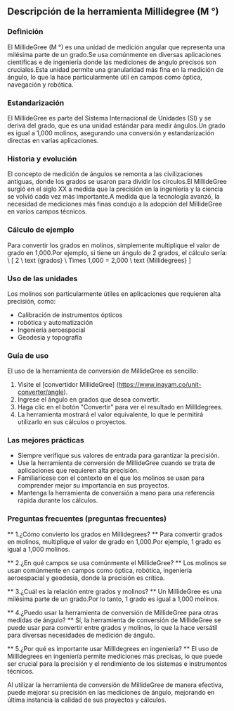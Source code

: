 ## Descripción de la herramienta Millidegree (M °)

### Definición
El MillideGree (M °) es una unidad de medición angular que representa una milésima parte de un grado.Se usa comúnmente en diversas aplicaciones científicas e de ingeniería donde las mediciones de ángulo precisos son cruciales.Esta unidad permite una granularidad más fina en la medición de ángulo, lo que la hace particularmente útil en campos como óptica, navegación y robótica.

### Estandarización
El MillideGree es parte del Sistema Internacional de Unidades (SI) y se deriva del grado, que es una unidad estándar para medir ángulos.Un grado es igual a 1,000 molinos, asegurando una conversión y estandarización directas en varias aplicaciones.

### Historia y evolución
El concepto de medición de ángulos se remonta a las civilizaciones antiguas, donde los grados se usaron para dividir los círculos.El MillideGree surgió en el siglo XX a medida que la precisión en la ingeniería y la ciencia se volvió cada vez más importante.A medida que la tecnología avanzó, la necesidad de mediciones más finas condujo a la adopción del MillideGree en varios campos técnicos.

### Cálculo de ejemplo
Para convertir los grados en molinos, simplemente multiplique el valor de grado en 1,000.Por ejemplo, si tiene un ángulo de 2 grados, el cálculo sería:
\ [
2 \ text {grados} \ Times 1,000 = 2,000 \ text {Millidegrees}
\]

### Uso de las unidades
Los molinos son particularmente útiles en aplicaciones que requieren alta precisión, como:
- Calibración de instrumentos ópticos
- robótica y automatización
- Ingeniería aeroespacial
- Geodesia y topografía

### Guía de uso
El uso de la herramienta de conversión de MillideGree es sencillo:
1. Visite el [convertidor MillideGree] (https://www.inayam.co/unit-converter/angle).
2. Ingrese el ángulo en grados que desea convertir.
3. Haga clic en el botón "Convertir" para ver el resultado en MillIdegrees.
4. La herramienta mostrará el valor equivalente, lo que le permitirá utilizarlo en sus cálculos o proyectos.

### Las mejores prácticas
- Siempre verifique sus valores de entrada para garantizar la precisión.
- Use la herramienta de conversión de MillideGree cuando se trata de aplicaciones que requieren alta precisión.
- Familiarícese con el contexto en el que los molinos se usan para comprender mejor su importancia en sus proyectos.
- Mantenga la herramienta de conversión a mano para una referencia rápida durante los cálculos.

### Preguntas frecuentes (preguntas frecuentes)

** 1.¿Cómo convierto los grados en Millidegrees? **
Para convertir grados en molinos, multiplique el valor de grado en 1,000.Por ejemplo, 1 grado es igual a 1,000 molinos.

** 2.¿En qué campos se usa comúnmente el MillideGree? **
Los molinos se usan comúnmente en campos como óptica, robótica, ingeniería aeroespacial y geodesia, donde la precisión es crítica.

** 3.¿Cuál es la relación entre grados y molinos? **
Un MillideGree es una milésima parte de un grado.Por lo tanto, 1 grado es igual a 1,000 molinos.

** 4.¿Puedo usar la herramienta de conversión de MillideGree para otras medidas de ángulo? **
Sí, la herramienta de conversión de MillideGree se puede usar para convertir entre grados y molinos, lo que la hace versátil para diversas necesidades de medición de ángulo.

** 5.¿Por qué es importante usar MillIdegrees en ingeniería? **
El uso de MillIdegrees en ingeniería permite mediciones más precisas, lo que puede ser crucial para la precisión y el rendimiento de los sistemas e instrumentos técnicos.

Al utilizar la herramienta de conversión de MillideGree de manera efectiva, puede mejorar su precisión en las mediciones de ángulo, mejorando en última instancia la calidad de sus proyectos y cálculos.